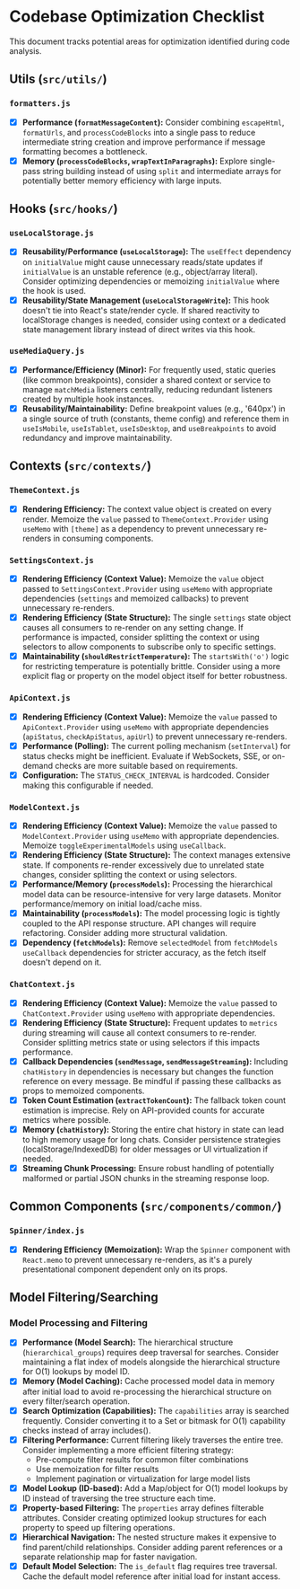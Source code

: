 # Codebase Optimization Checklist

This document tracks potential areas for optimization identified during code analysis.

## Utils (`src/utils/`)

### `formatters.js`

- [x] **Performance (`formatMessageContent`):** Consider combining `escapeHtml`, `formatUrls`, and `processCodeBlocks` into a single pass to reduce intermediate string creation and improve performance if message formatting becomes a bottleneck.
- [x] **Memory (`processCodeBlocks`, `wrapTextInParagraphs`):** Explore single-pass string building instead of using `split` and intermediate arrays for potentially better memory efficiency with large inputs. 

## Hooks (`src/hooks/`)

### `useLocalStorage.js`

- [x] **Reusability/Performance (`useLocalStorage`):** The `useEffect` dependency on `initialValue` might cause unnecessary reads/state updates if `initialValue` is an unstable reference (e.g., object/array literal). Consider optimizing dependencies or memoizing `initialValue` where the hook is used.
- [x] **Reusability/State Management (`useLocalStorageWrite`):** This hook doesn't tie into React's state/render cycle. If shared reactivity to localStorage changes is needed, consider using context or a dedicated state management library instead of direct writes via this hook.

### `useMediaQuery.js`

- [x] **Performance/Efficiency (Minor):** For frequently used, static queries (like common breakpoints), consider a shared context or service to manage `matchMedia` listeners centrally, reducing redundant listeners created by multiple hook instances.
- [x] **Reusability/Maintainability:** Define breakpoint values (e.g., '640px') in a single source of truth (constants, theme config) and reference them in `useIsMobile`, `useIsTablet`, `useIsDesktop`, and `useBreakpoints` to avoid redundancy and improve maintainability. 

## Contexts (`src/contexts/`)

### `ThemeContext.js`

- [x] **Rendering Efficiency:** The context value object is created on every render. Memoize the `value` passed to `ThemeContext.Provider` using `useMemo` with `[theme]` as a dependency to prevent unnecessary re-renders in consuming components. 

### `SettingsContext.js`

- [x] **Rendering Efficiency (Context Value):** Memoize the `value` object passed to `SettingsContext.Provider` using `useMemo` with appropriate dependencies (`settings` and memoized callbacks) to prevent unnecessary re-renders.
- [x] **Rendering Efficiency (State Structure):** The single `settings` state object causes all consumers to re-render on any setting change. If performance is impacted, consider splitting the context or using selectors to allow components to subscribe only to specific settings.
- [x] **Maintainability (`shouldRestrictTemperature`):** The `startsWith('o')` logic for restricting temperature is potentially brittle. Consider using a more explicit flag or property on the model object itself for better robustness. 

### `ApiContext.js`

- [x] **Rendering Efficiency (Context Value):** Memoize the `value` passed to `ApiContext.Provider` using `useMemo` with appropriate dependencies (`apiStatus`, `checkApiStatus`, `apiUrl`) to prevent unnecessary re-renders.
- [x] **Performance (Polling):** The current polling mechanism (`setInterval`) for status checks might be inefficient. Evaluate if WebSockets, SSE, or on-demand checks are more suitable based on requirements.
- [x] **Configuration:** The `STATUS_CHECK_INTERVAL` is hardcoded. Consider making this configurable if needed. 

### `ModelContext.js`

- [x] **Rendering Efficiency (Context Value):** Memoize the `value` passed to `ModelContext.Provider` using `useMemo` with appropriate dependencies. Memoize `toggleExperimentalModels` using `useCallback`.
- [x] **Rendering Efficiency (State Structure):** The context manages extensive state. If components re-render excessively due to unrelated state changes, consider splitting the context or using selectors.
- [x] **Performance/Memory (`processModels`):** Processing the hierarchical model data can be resource-intensive for very large datasets. Monitor performance/memory on initial load/cache miss.
- [x] **Maintainability (`processModels`):** The model processing logic is tightly coupled to the API response structure. API changes will require refactoring. Consider adding more structural validation.
- [x] **Dependency (`fetchModels`):** Remove `selectedModel` from `fetchModels` `useCallback` dependencies for stricter accuracy, as the fetch itself doesn't depend on it.

### `ChatContext.js`

- [x] **Rendering Efficiency (Context Value):** Memoize the `value` passed to `ChatContext.Provider` using `useMemo` with appropriate dependencies.
- [x] **Rendering Efficiency (State Structure):** Frequent updates to `metrics` during streaming will cause all context consumers to re-render. Consider splitting metrics state or using selectors if this impacts performance.
- [x] **Callback Dependencies (`sendMessage`, `sendMessageStreaming`):** Including `chatHistory` in dependencies is necessary but changes the function reference on every message. Be mindful if passing these callbacks as props to memoized components.
- [x] **Token Count Estimation (`extractTokenCount`):** The fallback token count estimation is imprecise. Rely on API-provided counts for accurate metrics where possible.
- [x] **Memory (`chatHistory`):** Storing the entire chat history in state can lead to high memory usage for long chats. Consider persistence strategies (localStorage/IndexedDB) for older messages or UI virtualization if needed.
- [x] **Streaming Chunk Processing:** Ensure robust handling of potentially malformed or partial JSON chunks in the streaming response loop. 

## Common Components (`src/components/common/`)

### `Spinner/index.js`

- [x] **Rendering Efficiency (Memoization):** Wrap the `Spinner` component with `React.memo` to prevent unnecessary re-renders, as it's a purely presentational component dependent only on its props. 

## Model Filtering/Searching

### Model Processing and Filtering

- [x] **Performance (Model Search):** The hierarchical structure (`hierarchical_groups`) requires deep traversal for searches. Consider maintaining a flat index of models alongside the hierarchical structure for O(1) lookups by model ID.
- [x] **Memory (Model Caching):** Cache processed model data in memory after initial load to avoid re-processing the hierarchical structure on every filter/search operation.
- [x] **Search Optimization (Capabilities):** The `capabilities` array is searched frequently. Consider converting it to a Set or bitmask for O(1) capability checks instead of array includes().
- [x] **Filtering Performance:** Current filtering likely traverses the entire tree. Consider implementing a more efficient filtering strategy:
  - Pre-compute filter results for common filter combinations
  - Use memoization for filter results
  - Implement pagination or virtualization for large model lists
- [x] **Model Lookup (ID-based):** Add a Map/object for O(1) model lookups by ID instead of traversing the tree structure each time.
- [x] **Property-based Filtering:** The `properties` array defines filterable attributes. Consider creating optimized lookup structures for each property to speed up filtering operations.
- [x] **Hierarchical Navigation:** The nested structure makes it expensive to find parent/child relationships. Consider adding parent references or a separate relationship map for faster navigation.
- [x] **Default Model Selection:** The `is_default` flag requires tree traversal. Cache the default model reference after initial load for instant access.